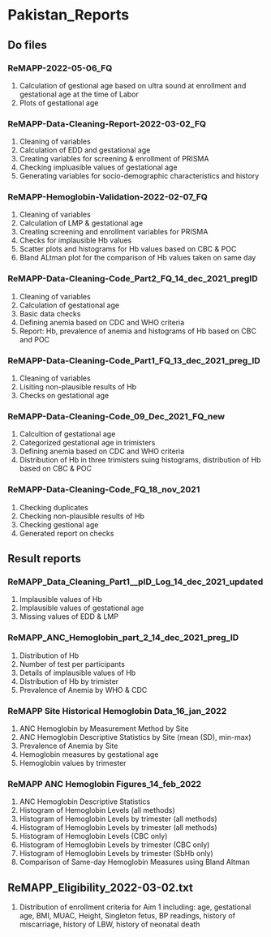 # Pakistan_Reports
## Do files
### ReMAPP-2022-05-06_FQ
1. Calculation of gestional age based on ultra sound at enrollment and gestational age at the time of Labor
2. Plots of gestational age

### ReMAPP-Data-Cleaning-Report-2022-03-02_FQ
1. Cleaning of variables
2. Calculation of EDD and gestational age
3. Creating variables for screening & enrollment  of PRISMA 
4. Checking impluasible values of gestational age
5. Generating variables for socio-demographic characteristics and history

### ReMAPP-Hemoglobin-Validation-2022-02-07_FQ
1. Cleaning of variables 
2. Calculation of LMP & gestational age
3. Creating screening and enrollment variables for PRISMA
4. Checks for implausible Hb values
5. Scatter plots and histograms for Hb values based on CBC & POC
6. Bland ALtman plot for the comparison of Hb values taken on same day


### ReMAPP-Data-Cleaning-Code_Part2_FQ_14_dec_2021_pregID
1. Cleaning of variables 
2. Calculation of gestational age
3. Basic data checks
4. Defining anemia based on CDC and WHO criteria
5. Report: Hb, prevalence of anemia and histograms of Hb based on CBC and POC

### ReMAPP-Data-Cleaning-Code_Part1_FQ_13_dec_2021_preg_ID
1. Cleaning of variables
2. Lisiting non-plausible results of Hb
3. Checks on gestational age

### ReMAPP-Data-Cleaning-Code_09_Dec_2021_FQ_new
1. Calcultion of gestational age
2. Categorized gestational age in trimisters
3. Defining anemia based on CDC and WHO criteria
4. Distribution of Hb in three trimisters suing histograms, distribution of Hb based on CBC & POC

### ReMAPP-Data-Cleaning-Code_FQ_18_nov_2021
1. Checking duplicates
2. Checking non-plausible results of Hb
3. Checking gestional age
4. Generated report on checks

## Result reports

### ReMAPP_Data_Cleaning_Part1__pID_Log_14_dec_2021_updated
1. Implausible values of Hb
2. Implausible values of gestational age
3. Missing values of EDD & LMP

### ReMAPP_ANC_Hemoglobin_part_2_14_dec_2021_preg_ID
1. Distribution of Hb 
2. Number of test per participants
3. Details of implausible values of Hb
4. Distribution of Hb by trimister
5. Prevalence of Anemia by WHO & CDC

### ReMAPP Site Historical Hemoglobin Data_16_jan_2022
1.  ANC Hemoglobin by Measurement Method by Site
2.  ANC Hemoglobin Descriptive Statistics by Site (mean (SD), min-max)
3.  Prevalence of Anemia by Site
4.  Hemoglobin measures by gestational age
5.  Hemoglobin values by trimester

### ReMAPP ANC Hemoglobin Figures_14_feb_2022
1. ANC Hemoglobin Descriptive Statistics
2. Histogram of Hemoglobin Levels (all methods)
3. Histogram of Hemoglobin Levels by trimester (all methods)
4. Histogram of Hemoglobin Levels by trimester (all methods)
5. Histogram of Hemoglobin Levels (CBC only)
6. Histogram of Hemoglobin Levels by trimester (CBC only)
7. Histogram of Hemoglobin Levels by trimester (SbHb only)
8. Comparison of Same-day Hemoglobin Measures using Bland Altman

## ReMAPP_Eligibility_2022-03-02.txt
1. Distribution of enrollment criteria for Aim 1 including:
 age, gestational age, BMI, MUAC, Height, Singleton fetus, BP readings, history of miscarriage, history of LBW, history of neonatal death






